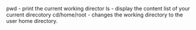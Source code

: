 pwd - print the current working director
ls -  display the content list of your current direcotory
cd/home/root - changes the working directory to the user home directory.
